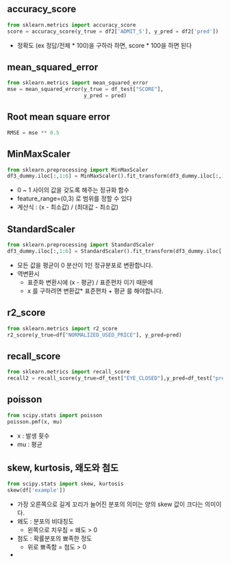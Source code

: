 ## accuracy_score
```python
from sklearn.metrics import accuracy_score
score = accuracy_score(y_true = df2['ADMIT_S'], y_pred = df2['pred'])
```
- 정확도 (ex 정답/전체 * 100)을 구하라 하면, score * 100을 하면 된다

## mean_squared_error
```python
from sklearn.metrics import mean_squared_error
mse = mean_squared_error(y_true = df_test["SCORE"],
                         y_pred = pred)
```

## Root mean square error
```python
RMSE = mse ** 0.5
```

## MinMaxScaler
```python
from sklearn.preprocessing import MinMaxScaler
df3_dummy.iloc[:,1:6] = MinMaxScaler().fit_transform(df3_dummy.iloc[:,1:6])
```
- 0 ~ 1 사이의 값을 갖도록 해주는 정규화 함수
- feature_range=(0,3) 로 범위를 정할 수 있다
- 계산식 : (x - 최소값) / (최대값 - 최소값)
  
## StandardScaler
```python
from sklearn.preprocessing import StandardScaler
df3_dummy.iloc[:,1:6] = StandardScaler().fit_transform(df3_dummy.iloc[:,1:6])
```
- 모든 값을 평균이 0 분산이 1인 정규분포로 변환합니다.
- 역변환시
  - 표준화 변환시에 (x - 평균) / 표준편차 이기 때문에 
  - x 를 구하려면 변환값* 표준편차 + 평균 를 해야합니다.

## r2_score
```python
from sklearn.metrics import r2_score
r2_score(y_true=df["NORMALIZED_USED_PRICE"], y_pred=pred)
```

## recall_score
```python
from sklearn.metrics import recall_score
recall2 = recall_score(y_true=df_test["EYE_CLOSED"],y_pred=df_test["pred"])
```

## poisson
```python
from scipy.stats import poisson
poisson.pmf(x, mu)
```
- x : 발생 횟수
- mu : 평균

## skew, kurtosis, 왜도와 첨도
```python
from scipy.stats import skew, kurtosis
skew(df['example'])
```
- 가장 오른쪽으로 길게 꼬리가 늘어진 분포의 의미는
양의 skew 값이 크다는 의미이다.
- 왜도 : 분포의 비대칭도
  - 왼쪽으로 치우침 = 왜도 > 0
- 첨도 : 확률분포의 뾰족한 정도
  - 위로 뾰족함 = 첨도 > 0   
- 
